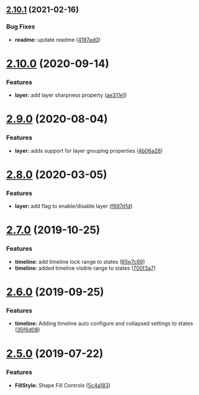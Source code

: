 ## [2.10.1](https://github.com/ngageoint/opensphere-state-schema/compare/v2.10.0...v2.10.1) (2021-02-16)


### Bug Fixes

* **readme:** update readme ([4197ad0](https://github.com/ngageoint/opensphere-state-schema/commit/4197ad0be6d16b1c63514ac2a9b3ad70959df4f9))

# [2.10.0](https://github.com/ngageoint/opensphere-state-schema/compare/v2.9.0...v2.10.0) (2020-09-14)


### Features

* **layer:** add layer sharpness property ([ae311e1](https://github.com/ngageoint/opensphere-state-schema/commit/ae311e16464c767f3643773e32f14dd88c5f1a3d))

# [2.9.0](https://github.com/ngageoint/opensphere-state-schema/compare/v2.8.0...v2.9.0) (2020-08-04)


### Features

* **layer:** adds support for layer grouping properties ([4b06a28](https://github.com/ngageoint/opensphere-state-schema/commit/4b06a28764ab0239b7958fee06e6795f73f15240))

# [2.8.0](https://github.com/ngageoint/opensphere-state-schema/compare/v2.7.0...v2.8.0) (2020-03-05)


### Features

* **layer:** add flag to enable/disable layer ([f697d1d](https://github.com/ngageoint/opensphere-state-schema/commit/f697d1d53772991ff7ed27b456cfc29a86dbfba1))

# [2.7.0](https://github.com/ngageoint/opensphere-state-schema/compare/v2.6.0...v2.7.0) (2019-10-25)


### Features

* **timeline:** add timeline lock range to states ([65e7c89](https://github.com/ngageoint/opensphere-state-schema/commit/65e7c8930b829c979921e8d665420e03ae287e59))
* **timeline:** added timeline visible range to states ([700f3a7](https://github.com/ngageoint/opensphere-state-schema/commit/700f3a78fd1ec384e50b669dac8817427d67ae7b))

# [2.6.0](https://github.com/ngageoint/opensphere-state-schema/compare/v2.5.0...v2.6.0) (2019-09-25)


### Features

* **timeline:** Adding timeline auto configure and collapsed settings to states ([35f6d08](https://github.com/ngageoint/opensphere-state-schema/commit/35f6d08))

# [2.5.0](https://github.com/ngageoint/opensphere-state-schema/compare/v2.4.0...v2.5.0) (2019-07-22)


### Features

* **FillStyle:** Shape Fill Controls ([5c4a183](https://github.com/ngageoint/opensphere-state-schema/commit/5c4a183))
